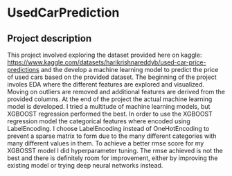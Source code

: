 # UsedCarPrediction
## Project description
This project involved exploring the dataset provided here on kaggle: https://www.kaggle.com/datasets/harikrishnareddyb/used-car-price-predictions
and the develop a machine learning model to predict the price of used cars based on the provided dataset. 
The beginning of the project involes EDA where the different features are explored and visualized.
Moving on outliers are removed and additional features are derived from the provided columns.
At the end of the project the actual machine learning model is developed.
I tried a multitude of machine learning models, but XGBOOST regression performed the best.
In order to use the XGBOOST regression model the categorical features where encoded using LabelEncoding.
I choose LabelEncoding instead of OneHotEncoding to prevent a sparse matrix to form due to the many different categories with many different values in them.
To achieve a better rmse score for my XGBOSST model I did hyperparameter tuning. 
The rmse achieved is not the best and there is definitely room for improvement, either by improving the existing model or trying deep neural networks instead.
